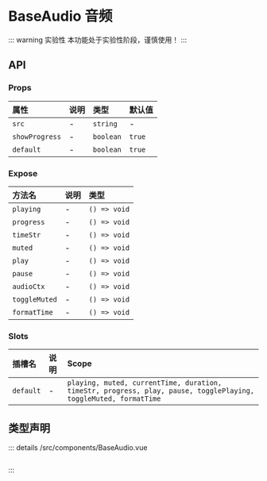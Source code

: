 # BaseAudio 音频  <Badge class="title-badge" type="warning" text="beta" />


::: warning 实验性
本功能处于实验性阶段，谨慎使用！
:::




## API 
### Props

|属性|说明|类型|默认值|
|:---|:---|:---|:---|
|`src`|-|`string`|-|
|`showProgress`|-|`boolean`|`true`|
|`default`|-|`boolean`|`true`|

### Expose

|方法名|说明|类型|
|:---|:---|:---|
|`playing`|-|`() => void`|
|`progress`|-|`() => void`|
|`timeStr`|-|`() => void`|
|`muted`|-|`() => void`|
|`play`|-|`() => void`|
|`pause`|-|`() => void`|
|`audioCtx`|-|`() => void`|
|`toggleMuted`|-|`() => void`|
|`formatTime`|-|`() => void`|

### Slots

|插槽名|说明|Scope|
|:---|:---|:---|
|`default`|-|`playing, muted, currentTime, duration, timeStr, progress, play, pause, togglePlaying, toggleMuted, formatTime`|



## 类型声明
::: details
/src/components/BaseAudio.vue


``` ts


```

:::  


